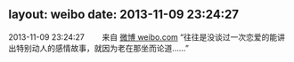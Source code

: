 layout: weibo
date: 2013-11-09 23:24:27
---
2013-11-09 23:24:27  &nbsp;&nbsp;&nbsp;&nbsp;&nbsp;&nbsp; 来自 <a href="http://weibo.com/" rel="nofollow">微博 weibo.com</a>
“往往是没谈过一次恋爱的能讲出特别动人的感情故事，就因为老在那坐而论道……” ​​​
